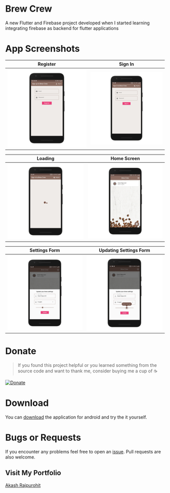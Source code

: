 # Brew Crew

A new Flutter and Firebase project developed when I started learning integrating firebase as backend for flutter applications

# App Screenshots

Register     	      	     |  Sign In
:-------------------------:|:-------------------------:
![Register](./mockups/Register.png)  |  ![Sign-In](./mockups/Sign-In.png)

Loading              	 |   Home Screen                           
:---------------------:|:--------------------:
![Loading](./mockups/Loading-Screen.png)  | ![Main Screen](./mockups/Main-Screen.png)

Settings Form          |   Updating Settings Form                           
:---------------------:|:--------------------:
![Settings Form](./mockups/Settings-Form.png)  | ![Settings Form Updating](./mockups/Settings-Form-Updating.png)

# Donate
> If you found this project helpful or you learned something from the source code and want to thank me, consider buying me a cup of :coffee:

[![Donate](https://img.shields.io/badge/Donate-PayPal-green.svg)](https://www.paypal.me/RajpurohitAkash)

# Download
You can [download](https://github.com/AkashRajpurohit/Brew_Crew/releases/download/v1.0.0/app-arm64-v8a-release.apk) the application for android and try the it yourself.

# Bugs or Requests

If you encounter any problems feel free to open an [issue](https://github.com/AkashRajpurohit/Brew_Crew/issues/new). Pull requests are also welcome.

## Visit My Portfolio
[Akash Rajpurohit](https://akashrajpurohit.cf)
